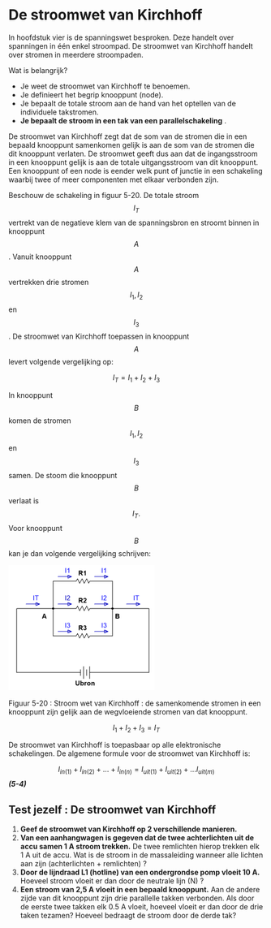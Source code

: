# De stroomwet van Kirchhoff

In hoofdstuk vier is de spanningswet besproken. Deze handelt over spanningen in één enkel stroompad. De stroomwet van Kirchhoff handelt over stromen in meerdere stroompaden.

Wat is belangrijk?

* Je weet de stroomwet van Kirchhoff te benoemen.
* Je definieert het begrip knooppunt \(node\).
* Je bepaalt de totale stroom aan de hand van het optellen van de individuele takstromen.
* **Je bepaalt de stroom in een tak van een parallelschakeling** .

De stroomwet van Kirchhoff zegt dat de som van de stromen die in een bepaald knooppunt samenkomen gelijk is aan de som van de stromen die dit knooppunt verlaten. De stroomwet geeft dus aan dat de ingangsstroom in een knooppunt gelijk is aan de totale uitgangsstroom van dit knooppunt. Een knooppunt of een node is eender welk punt of junctie in een schakeling waarbij twee of meer componenten met elkaar verbonden zijn.

Beschouw de schakeling in figuur 5-20. De totale stroom $${I}_{T}$$ vertrekt van de negatieve klem van de spanningsbron en stroomt binnen in knooppunt $$A$$ . Vanuit knooppunt $$A$$ vertrekken drie stromen $${I}_{1}, {I}_{2}$$ en $${I}_{3}$$ . De stroomwet van Kirchhoff toepassen in knooppunt $$A$$ levert volgende vergelijking op:

$${I}_{T}={I}_{1}+{I}_{2}+{I}_{3}$$

In knooppunt $$B$$ komen de stromen $${I}_{1}, {I}_{2}$$ en $${I}_{3}$$ samen. De stoom die knooppunt $$B$$ verlaat is $${I}_{T}.$$ Voor knooppunt $$B$$ kan je dan volgende vergelijking schrijven:

![](../.gitbook/assets/afbeelding_11419.png)

Figuur 5-20 : Stroom wet van Kirchhoff : de samenkomende stromen in een knooppunt zijn gelijk aan de wegvloeiende stromen van dat knooppunt.

$${I}_{1}+{I}_{2}+{I}_{3}={I}_{T}$$

De stroomwet van Kirchhoff is toepasbaar op alle elektronische schakelingen. De algemene formule voor de stroomwet van Kirchhoff is:

$${\mathit{I}}_{\mathit{i}\mathit{n}\left(1\right)}+{\mathit{I}}_{\mathit{i}\mathit{n}\left(2\right)}+\dots +{\mathit{I}}_{\mathit{i}\mathit{n}\left(\mathit{n}\right)}={\mathit{I}}_{\mathit{u}\mathit{i}\mathit{t}\left(1\right)}+{\mathit{I}}_{\mathit{u}\mathit{i}\mathit{t}\left(2\right)}+\dots {\mathit{I}}_{\mathit{u}\mathit{i}\mathit{t}\left(\mathit{m}\right)}\mathit{ }$$ _**\(5-4\)**_

## Test jezelf : De stroomwet van Kirchhoff <a id="test-jezelf-de-stroomwet-van-kirchhoff"></a>

1. **Geef de stroomwet van Kirchhoff op 2 verschillende manieren.**
2. **Van een aanhangwagen is gegeven dat de twee achterlichten uit de accu samen 1 A stroom trekken.** De twee remlichten hierop trekken elk 1 A uit de accu. Wat is de stroom in de massaleiding wanneer alle lichten aan zijn \(achterlichten + remlichten\) ?
3. **Door de lijndraad L1 \(hotline\) van een ondergrondse pomp vloeit 10 A.** Hoeveel stroom vloeit er dan door de neutrale lijn \(N\) ?
4. **Een stroom van 2,5 A vloeit in een bepaald knooppunt.** Aan de andere zijde van dit knooppunt zijn drie parallelle takken verbonden. Als door de eerste twee takken elk 0.5 A vloeit, hoeveel vloeit er dan door de drie taken tezamen? Hoeveel bedraagt de stroom door de derde tak?

